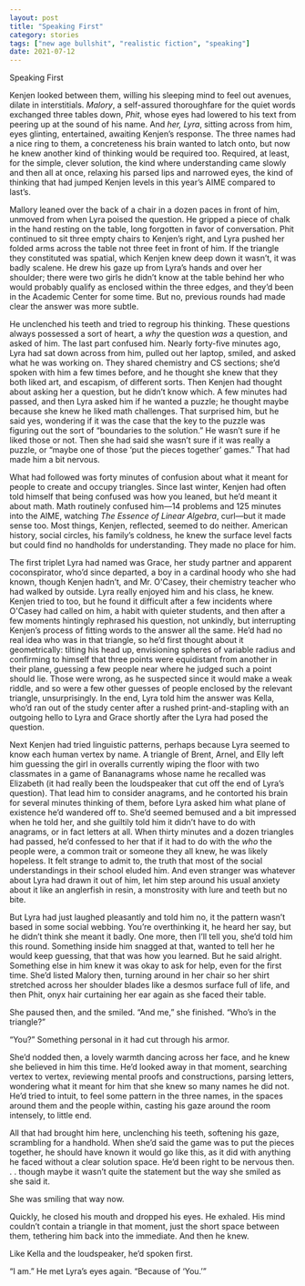 ```yaml
---
layout: post
title: "Speaking First"
category: stories
tags: ["new age bullshit", "realistic fiction", "speaking"]
date: 2021-07-12
---
```


Speaking First 

Kenjen looked between them, willing his sleeping mind to feel out avenues, dilate in interstitials. *Malory*, a self-assured thoroughfare for the quiet words exchanged three tables down, *Phit*, whose eyes had lowered to his text from peering up at the sound of his name. And *her, Lyra*, sitting across from him, eyes glinting, entertained, awaiting Kenjen’s response. The three names had a nice ring to them, a concreteness his brain wanted to latch onto, but now he knew another kind of thinking would be required too. Required, at least, for the simple, clever solution, the kind where understanding came slowly and then all at once, relaxing his parsed lips and narrowed eyes, the kind of thinking that had jumped Kenjen levels in this year’s AIME compared to last’s.  

Mallory leaned over the back of a chair in a dozen paces in front of him, unmoved from when Lyra poised the question. He gripped a piece of chalk in the hand resting on the table, long forgotten in favor of conversation. Phit continued to sit three empty chairs to Kenjen’s right, and Lyra pushed her folded arms across the table not three feet in front of him. If the triangle they constituted was spatial, which Kenjen knew deep down it wasn’t, it was badly scalene. He drew his gaze up from Lyra’s hands and over her shoulder; there were two girls he didn’t know at the table behind her who would probably qualify as enclosed within the three edges, and they’d been in the Academic Center for some time. But no, previous rounds had made clear the answer was more subtle.  

He unclenched his teeth and tried to regroup his thinking. These questions always possessed a sort of heart, a *why* the question *was* a question, and asked of him. The last part confused him. Nearly forty-five minutes ago, Lyra had sat down across from him, pulled out her laptop, smiled, and asked what he was working on. They shared chemistry and CS sections; she’d spoken with him a few times before, and he thought she knew that they both liked art, and escapism, of different sorts. Then Kenjen had thought about asking her a question, but he didn’t know which. A few minutes had passed, and then Lyra asked him if he wanted a puzzle; he thought maybe because she knew he liked math challenges. That surprised him, but he said yes, wondering if it was the case that the key to the puzzle was figuring out the sort of “boundaries to the solution.” He wasn’t sure if he liked those or not. Then she had said she wasn’t sure if it was really a puzzle, or “maybe one of those ‘put the pieces together’ games.” That had made him a bit nervous.  

What had followed was forty minutes of confusion about what it meant for people to create and occupy triangles. Since last winter, Kenjen had often told himself that being confused was how you leaned, but he’d meant it about math. Math routinely confused him—14 problems and 125 minutes into the AIME, watching *The Essence of Linear Algebra*, curl—but it made sense too. Most things, Kenjen, reflected, seemed to do neither. American history, social circles, his family’s coldness, he knew the surface level facts but could find no handholds for understanding. They made no place for him.  

The first triplet Lyra had named was Grace, her study partner and apparent coconspirator, who’d since departed, a boy in a cardinal hoody who she had known, though Kenjen hadn’t, and Mr. O'Casey, their chemistry teacher who had walked by outside. Lyra really enjoyed him and his class, he knew. Kenjen tried to too, but he found it difficult after a few incidents where O'Casey had called on him, a habit with quieter students, and then after a few moments hintingly rephrased his question, not unkindly, but interrupting Kenjen’s process of fitting words to the answer all the same. He’d had no real idea who was in that triangle, so he’d first thought about it geometrically: tilting his head up, envisioning spheres of variable radius and confirming to himself that three points were equidistant from another in their plane, guessing a few people near where he judged such a point should lie. Those were wrong, as he suspected since it would make a weak riddle, and so were a few other guesses of people enclosed by the relevant triangle, unsurprisingly. In the end, Lyra told him the answer was Kella, who’d ran out of the study center after a rushed print-and-stapling with an outgoing hello to Lyra and Grace shortly after the Lyra had posed the question.  

Next Kenjen had tried linguistic patterns, perhaps because Lyra seemed to know each human vertex by name. A triangle of Brent, Arnel, and Elly left him guessing the girl in overalls currently wiping the floor with two classmates in a game of Bananagrams whose name he recalled was Elizabeth (it had really been the loudspeaker that cut off the end of Lyra’s question). That lead him to consider anagrams, and he contorted his brain for several minutes thinking of them, before Lyra asked him what plane of existence he’d wandered off to. She’d seemed bemused and a bit impressed when he told her, and she guiltily told him it didn’t have to do with anagrams, or in fact letters at all. When thirty minutes and a dozen triangles had passed, he’d confessed to her that if it had to do with the *who* the people were, a common trait or someone they all knew, he was likely hopeless. It felt strange to admit to, the truth that most of the social understandings in their school eluded him. And even stranger was whatever about Lyra had drawn it out of him, let him step around his usual anxiety about it like an anglerfish in resin, a monstrosity with lure and teeth but no bite.  

But Lyra had just laughed pleasantly and told him no, it the pattern wasn’t based in some social webbing. You’re overthinking it, he heard her say, but he didn’t think she meant it badly. One more, then I’ll tell you, she’d told him this round. Something inside him snagged at that, wanted to tell her he would keep guessing, that that was how you learned. But he said alright. Something else in him knew it was okay to ask for help, even for the first time. She’d listed Malory then, turning around in her chair so her shirt stretched across her shoulder blades like a desmos surface full of life, and then Phit, onyx hair curtaining her ear again as she faced their table.  

She paused then, and the smiled. “And me,” she finished. “Who’s in the triangle?” 

“You?” Something personal in it had cut through his armor.  

She’d nodded then, a lovely warmth dancing across her face, and he knew she believed in him this time. He’d looked away in that moment, searching vertex to vertex, reviewing mental proofs and constructions, parsing letters, wondering what it meant for him that she knew so many names he did not. He’d tried to intuit, to feel some pattern in the three names, in the spaces around them and the people within, casting his gaze around the room intensely, to little end.  

All that had brought him here, unclenching his teeth, softening his gaze, scrambling for a handhold. When she’d said the game was to put the pieces together, he should have known it would go like this, as it did with anything he faced without a clear solution space. He’d been right to be nervous then. . . though maybe it wasn’t quite the statement but the way she smiled as she said it.  

She was smiling that way now.

Quickly, he closed his mouth and dropped his eyes. He exhaled. His mind couldn’t contain a triangle in that moment, just the short space between them, tethering him back into the immediate. And then he knew.  

Like Kella and the loudspeaker, he’d spoken first.  

“I am.” He met Lyra’s eyes again. “Because of ‘You.’” 

 

 
